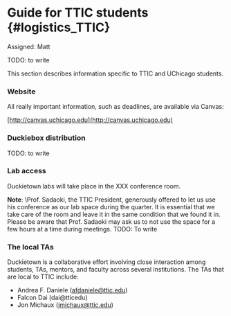 # Guide for TTIC students {#logistics_TTIC}

Assigned: Matt

TODO: to write

This section describes information specific to TTIC and UChicago students.

### Website

All really important information, such as deadlines, are available via Canvas:

[http://canvas.uchicago.edu](http://canvas.uchicago.edu)

### Duckiebox distribution

TODO: to write

### Lab access

Duckietown labs will take place in the XXX conference room.

**Note**: \\Prof. Sadaoki, the TTIC President, generously offered to let us use his conference as our lab space during the quarter. It is essential that we take care of the room and leave it in the same condition that we found it in. Please be aware that Prof. Sadaoki may ask us to not use the space for a few hours at a time during meetings.
TODO: To write

### The local TAs

Duckietown is a collaborative effort involving close interaction among students, TAs, mentors, and faculty across several institutions. The TAs that are local to TTIC include:

* Andrea F. Daniele (afdaniele@ttic.edu)
* Falcon Dai (dai@tticedu)
* Jon Michaux (jmichaux@ttic.edu)

